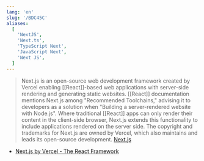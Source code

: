 ```yaml
---
lang: 'en'
slug: '/BDC45C'
aliases:
  [
    'NextJS',
    'Next.ts',
    'TypeScript Next',
    'JavaScript Next',
    'Next JS',
  ]
---
```


> Next.js is an open-source web development framework created by Vercel enabling [[React]]-based web applications with server-side rendering and generating static websites. [[React]] documentation mentions Next.js among "Recommended Toolchains," advising it to developers as a solution when "Building a server-rendered website with Node.js". Where traditional [[React]] apps can only render their content in the client-side browser, Next.js extends this functionality to include applications rendered on the server side. The copyright and trademarks for Next.js are owned by Vercel, which also maintains and leads its open-source development. [Next.js](https://en.wikipedia.org/wiki/Next.js)

- [Next.js by Vercel - The React Framework](https://nextjs.org/)
